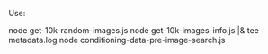 Use:

node get-10k-random-images.js
node get-10k-images-info.js |& tee metadata.log
node conditioning-data-pre-image-search.js
